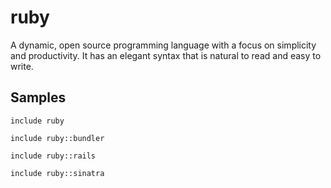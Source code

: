 ruby
====

A dynamic, open source programming language with a focus on simplicity and
productivity. It has an elegant syntax that is natural to read and easy to
write.

Samples
-------
```
include ruby
```
```
include ruby::bundler
```
```
include ruby::rails
```
```
include ruby::sinatra
```
